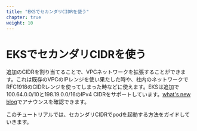 ```yaml
---
title: "EKSでセカンダリCIDRを使う"
chapter: true
weight: 10
---
```


<!--
# Using Secondary CIDRs with EKS
-->
# EKSでセカンダリCIDRを使う

<!--
You can expand your VPC network by adding additional CIDR ranges. This capability can be used if you are running out of IP ranges within your existing VPC or if you have consumed all available RFC 1918 CIDR ranges within your corporate network. EKS supports additional IPv4 CIDR blocks in the 100.64.0.0/10 and 198.19.0.0/16 ranges. You can review this announcement from our [what's new blog](https://aws.amazon.com/about-aws/whats-new/2018/10/amazon-eks-now-supports-additional-vpc-cidr-blocks/)
-->
追加のCIDRを割り当てることで、VPCネットワークを拡張することができます。これは既存のVPCのIPレンジを使い果たした時や、社内のネットワークでRFC1918のCIDRレンジを使ってしまった時などに使えます。EKSは追加で100.64.0.0/10と198.19.0.0/16のIPv4 CIDRをサポートしています。[what's new blog](https://aws.amazon.com/about-aws/whats-new/2018/10/amazon-eks-now-supports-additional-vpc-cidr-blocks/)でアナウンスを確認できます。

<!--
In this tutorial, we will walk you through the configuration that is needed so that you can launch your Pod networking on top of secondary CIDRs
-->
このチュートリアルでは、セカンダリCIDRでpodを起動する方法をガイドしていきます。